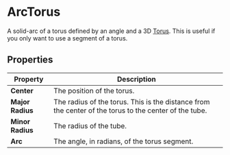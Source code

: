 # ArcTorus

A solid-arc of a torus defined by an angle and a 3D [Torus](Type-Torus.md). This is useful if you only want to use a segment of a torus.

## Properties

| **Property**     | **Description**                                              |
| ---------------- | ------------------------------------------------------------ |
| **Center**       | The position of the torus.                                   |
| **Major Radius** | The radius of the torus. This is the distance from the center of the torus to the center of the tube. |
| **Minor Radius** | The radius of the tube.                                      |
| **Arc**          | The angle, in radians, of the torus segment.                 |

